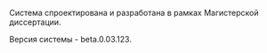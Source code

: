 <p class="lead">
	Система спроектирована и разработана в рамках Магистерской диссертации.
</p>
<p>
	Версия системы - beta.0.03.123.
</p>